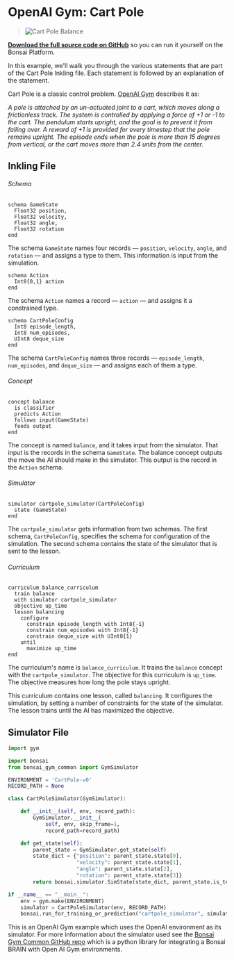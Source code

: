 # OpenAI Gym: Cart Pole

> ![Cart Pole Balance](../images/cart-pole-balance.gif)

[**Download the full source code on GitHub**][1] so you can run it yourself on the Bonsai Platform.

In this example, we'll walk you through the various statements that are part of the Cart Pole Inkling file. Each statement is followed by an explanation of the statement.

Cart Pole is a classic control problem. [OpenAI Gym][2] describes it as:

_A pole is attached by an un-actuated joint to a cart, which moves along a frictionless track. The system is controlled by applying a force of +1 or -1 to the cart. The pendulum starts upright, and the goal is to prevent it from falling over. A reward of +1 is provided for every timestep that the pole remains upright. The episode ends when the pole is more than 15 degrees from vertical, or the cart moves more than 2.4 units from the center._

## Inkling File

###### Schema

```inkling
schema GameState
  Float32 position,
  Float32 velocity,
  Float32 angle,
  Float32 rotation
end
```

The schema `GameState` names four records — `position`, `velocity`, `angle`, and `rotation` — and assigns a type to them. This information is input from the simulation.

```inkling
schema Action
  Int8{0,1} action
end
```

The schema `Action` names a record — `action` —  and assigns it a constrained type.

```inkling
schema CartPoleConfig
  Int8 episode_length,
  Int8 num_episodes,
  UInt8 deque_size
end
```

 The schema `CartPoleConfig` names three records — `episode_length`, `num_episodes`, and `deque_size` — and assigns each of them a type.

###### Concept

```inkling
concept balance
  is classifier
  predicts Action
  follows input(GameState)
  feeds output
end
```

The concept is named `balance`, and it takes input from the simulator. That input is the records in the schema `GameState`. The balance concept outputs the move the AI should make in the simulator. This output is the record in the `Action` schema.

###### Simulator

```inkling
simulator cartpole_simulator(CartPoleConfig)
  state (GameState)
end
```

The `cartpole_simulator` gets information from two schemas. The first schema, `CartPoleConfig`, specifies the schema for configuration of the simulation. The second schema contains the state of the simulator that is sent to the lesson.

###### Curriculum

```inkling
curriculum balance_curriculum
  train balance
  with simulator cartpole_simulator
  objective up_time
  lesson balancing
    configure
      constrain episode_length with Int8{-1}
      constrain num_episodes with Int8{-1}
      constrain deque_size with UInt8{1}
    until
      maximize up_time
end
```

The curriculum's name is `balance_curriculum`. It trains the `balance` concept with the `cartpole_simulator`. The objective for this curriculum is `up_time`. The objective measures how long the pole stays upright.

This curriculum contains one lesson, called `balancing`. It configures the simulation, by setting a number of constraints for the state of the simulator. The lesson trains until the AI has maximized the objective.

## Simulator File

```python
import gym

import bonsai
from bonsai_gym_common import GymSimulator

ENVIRONMENT = 'CartPole-v0'
RECORD_PATH = None

class CartPoleSimulator(GymSimulator):

    def __init__(self, env, record_path):
        GymSimulator.__init__(
            self, env, skip_frame=1,
            record_path=record_path)

    def get_state(self):
        parent_state = GymSimulator.get_state(self)
        state_dict = {"position": parent_state.state[0],
                      "velocity": parent_state.state[1],
                      "angle": parent_state.state[2],
                      "rotation": parent_state.state[3]}
        return bonsai.simulator.SimState(state_dict, parent_state.is_terminal)

if __name__ == "__main__":
    env = gym.make(ENVIRONMENT)
    simulator = CartPoleSimulator(env, RECORD_PATH)
    bonsai.run_for_training_or_prediction("cartpole_simulator", simulator)
```

This is an OpenAI Gym example which uses the OpenAI environment as its simulator. For more information about the simulator used see the [Bonsai Gym Common GitHub repo][3] which is a python library for integrating a Bonsai BRAIN with Open AI Gym environments.

[1]: https://github.com/BonsaiAI/gym-cartpole-sample
[2]: https://gym.openai.com/envs/CartPole-v1
[3]: https://github.com/BonsaiAI/bonsai-gym-common